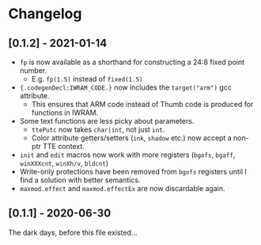 # Changelog

## [0.1.2] - 2021-01-14

- `fp` is now available as a shorthand for constructing a 24:8 fixed point number.
  - E.g. `fp(1.5)` instead of `fixed(1.5)`
- `{.codegenDecl:IWRAM_CODE.}` now includes the `target("arm")` gcc attribute.
  - This ensures that ARM code instead of Thumb code is produced for functions in IWRAM.
- Some text functions are less picky about parameters.
  - `ttePutc` now takes `char|int`, not just `int`.
  - Color attribute getters/setters (`ink`, `shadow` etc.) now accept a non-ptr TTE context.
- `init` and `edit` macros now work with more registers (`bgofs`, `bgaff`, `winXXXcnt`, `winXh/v`, `bldcnt`)
- Write-only protections have been removed from `bgofs` registers until I find a solution with better semantics.
- `maxmod.effect` and `maxmod.effectEx` are now discardable again.

## [0.1.1] - 2020-06-30

The dark days, before this file existed...
